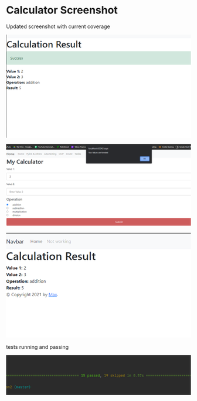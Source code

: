 # Calculator Screenshot

Updated screenshot with current coverage

![Screenshot](Screenshot%20(134).png)

![Screenshot](Screenshot%20(136).png)

![Screenshot](Screenshot%20(132).png)

tests running and passing

![Screenshot](Screenshot%20(146).png)

